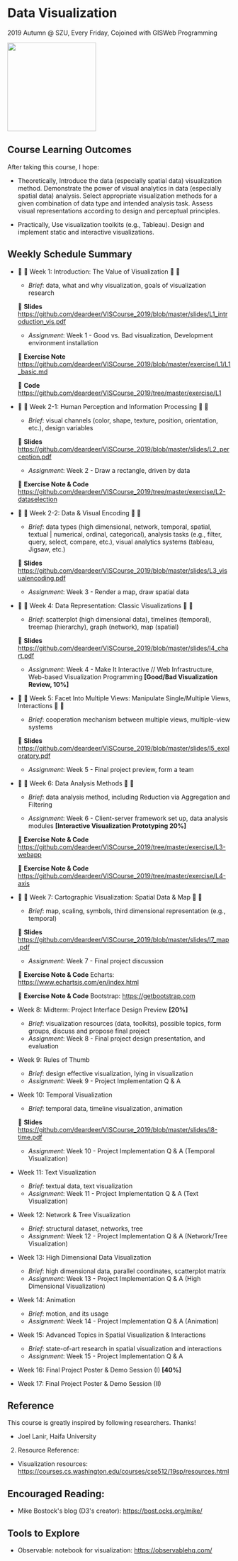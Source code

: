 # Data Visualization 
2019 Autumn @ SZU, Every Friday, Cojoined with GISWeb Programming

<img src="https://github.com/deardeer/VISCourse_2019/blob/master/img/cover.png" height="200">

## Course Learning Outcomes

After taking this course, I hope: 

- Theoretically, Introduce the data (especially spatial data) visualization method. Demonstrate the power of visual analytics in data (especially spatial data) analysis. Select appropriate visualization methods for a given combination of data type and intended analysis task. Assess visual representations according to design and perceptual principles.

- Practically, Use visualization toolkits (e.g., Tableau). Design and implement static and interactive visualizations.

## Weekly Schedule Summary

- &#x1F4D9; &#x1F4D9; Week 1: Introduction: The Value of Visualization &#x1F4D9; &#x1F4D9;
	- *Brief*: data, what and why visualization, goals of visualization research 
	
	&#x1F49C; **Slides** https://github.com/deardeer/VISCourse_2019/blob/master/slides/L1_introduction_vis.pdf
	- *Assignment*: Week 1 - Good vs. Bad visualization, Development environment installation 
	
	&#x1F49B; **Exercise Note** https://github.com/deardeer/VISCourse_2019/blob/master/exercise/L1/L1_basic.md
	
	&#x1F49B; **Code** https://github.com/deardeer/VISCourse_2019/tree/master/exercise/L1 
- &#x1F4D9; &#x1F4D9; Week 2-1: Human Perception and Information Processing &#x1F4D9; &#x1F4D9; 
	- *Brief*:  visual channels (color, shape, texture, position, orientation, etc.), design variables
	
	&#x1F49C; **Slides** https://github.com/deardeer/VISCourse_2019/blob/master/slides/L2_perception.pdf
	
	- *Assignment*: Week 2 - Draw a rectangle, driven by data 
	
	&#x1F49B;  **Exercise Note & Code** https://github.com/deardeer/VISCourse_2019/tree/master/exercise/L2-dataselection
	
- &#x1F4D9; &#x1F4D9; Week 2-2: Data & Visual Encoding &#x1F4D9; &#x1F4D9; 
	- *Brief*: data types (high dimensional, network, temporal, spatial, textual | numerical, ordinal, categorical), analysis tasks (e.g., filter, query, select, compare, etc.), visual analytics systems (tableau, Jigsaw, etc.)
	
	&#x1F49C; **Slides** https://github.com/deardeer/VISCourse_2019/blob/master/slides/L3_visualencoding.pdf
	
	- *Assignment*: Week 3 - Render a map, draw spatial data
- &#x1F4D9; &#x1F4D9; Week 4: Data Representation: Classic Visualizations &#x1F4D9; &#x1F4D9; 
	- *Brief*: scatterplot (high dimensional data), timelines (temporal), treemap (hierarchy), graph (network), map (spatial)
	
	&#x1F49C; **Slides** https://github.com/deardeer/VISCourse_2019/blob/master/slides/l4_chart.pdf 
	
	- *Assignment*: Week 4 - Make It Interactive // Web Infrastructure, Web-based Visualization Programming **[Good/Bad Visualization Review, 10%]**
- &#x1F4D9; &#x1F4D9; Week 5: Facet Into Multiple Views: Manipulate Single/Multiple Views, Interactions &#x1F4D9; &#x1F4D9;
	- *Brief*: cooperation mechanism between multiple views, multiple-view systems
	
	&#x1F49C; **Slides** https://github.com/deardeer/VISCourse_2019/blob/master/slides/l5_exploratory.pdf
	
	- *Assignment*: Week 5 - Final project preview, form a team 
		
-  &#x1F4D9; &#x1F4D9; Week 6: Data Analysis Methods  &#x1F4D9; &#x1F4D9;
	- *Brief*: data analysis method, including Reduction via Aggregation and Filtering
	
	- *Assignment*: Week 6 - Client-server framework set up, data analysis modules **[Interactive Visualization Prototyping 20%]**
	
	&#x1F49B;  **Exercise Note & Code** https://github.com/deardeer/VISCourse_2019/tree/master/exercise/L3-webapp
	
	&#x1F49B;  **Exercise Note & Code** https://github.com/deardeer/VISCourse_2019/tree/master/exercise/L4-axis
	
- &#x1F4D9; &#x1F4D9; Week 7: Cartographic Visualization: Spatial Data & Map &#x1F4D9; &#x1F4D9; 
	- *Brief*: 	map, scaling, symbols, third dimensional representation (e.g., temporal)
	
	&#x1F49C; **Slides** https://github.com/deardeer/VISCourse_2019/blob/master/slides/l7_map.pdf
	
	- *Assignment*: Week 7 - Final project discussion
	
	&#x1F49B;  **Exercise Note & Code** Echarts: https://www.echartsjs.com/en/index.html
	
	&#x1F49B;  **Exercise Note & Code** Bootstrap: https://getbootstrap.com
	
	
- Week 8: Midterm: Project Interface Design Preview **[20%]**
	- *Brief*: visualization resources (data, toolkits), possible topics, form groups, discuss and propose final project
	- *Assignment*: Week 8 - Final project design presentation, and evaluation
- Week 9: Rules of Thumb
	- *Brief*: design effective visualization, lying in visualization
	- *Assignment*: Week 9 - Project Implementation Q & A 
- Week 10: Temporal Visualization
	- *Brief*: temporal data, timeline visualization, animation
	
	&#x1F49C; **Slides** https://github.com/deardeer/VISCourse_2019/blob/master/slides/l8-time.pdf
	
	- *Assignment*: Week 10 - Project Implementation Q & A (Temporal Visualization)
- Week 11: Text Visualization
	- *Brief*: textual data, text visualization
	- *Assignment*: Week 11 - Project Implementation Q & A (Text Visualization)
- Week 12: Network & Tree Visualization
	- *Brief*: structural dataset, networks, tree
	- *Assignment*: Week 12 - Project Implementation Q & A (Network/Tree Visualization)
- Week 13: High Dimensional Data Visualization 
	- *Brief*: high dimensional data, parallel coordinates, scatterplot matrix
	- *Assignment*: Week 13 - Project Implementation  Q & A (High Dimensional Visualization)
- Week 14: Animation
	- *Brief*: motion, and its usage
	- *Assignment*: Week 14 - Project Implementation Q & A (Animation)
- Week 15: Advanced Topics in Spatial Visualization & Interactions
	- *Brief*: state-of-art research in spatial visualization and interactions	
	- *Assignment*: Week 15 - Project Implementation Q & A
- Week 16: Final Project Poster & Demo Session (I) **[40%]**
- Week 17: Final Project Poster & Demo Session (II)

## Reference

This course is greatly inspired by following researchers. Thanks!

- Joel Lanir, Haifa University

2. Resource Reference:
- Visualization resources: https://courses.cs.washington.edu/courses/cse512/19sp/resources.html

## Encouraged Reading:

- Mike Bostock's blog (D3's creator): https://bost.ocks.org/mike/

## Tools to Explore

- Observable: notebook for visualization: https://observablehq.com/





